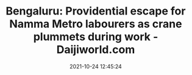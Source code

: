 ---
"title": "Bengaluru: Providential escape for Namma Metro labourers as crane plummets during work - Daijiworld.com"
"date": "2021-10-24 12:45:24"
"feed_name": "GOOGLENEWSDRILLING"
"feed_website": "https://news.google.com/search?q=drilling%2Bincident&hl=en-US&gl=US&ceid=US:en"
"feed_rss": "https://news.google.com/rss/search?q=drilling%2Bincident&hl=en-US&gl=US&ceid=US:en"
"link": "https://daijiworld.com/news/newsDisplay?newsID=886434"
"source": "{'href': 'https://daijiworld.com', 'title': 'Daijiworld.com'}"
"file": "_posts/2021-1-1-9da49a5b462e76db690110c6606a0b2ace049aee.md"
"accident": "0"
"drilling": "0"
"dead": "0"
"injured": "0"
"arrested": "0"
"place": "unknown place"
"where": "unknown site"
"causes": "unknown"
"place_uri": "unknown place"
---